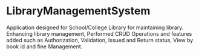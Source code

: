 # LibraryManagementSystem

Application designed for School/College Library for maintaining library. Enhancing library management, Performed CRUD Operations and features added such as Authorization, Validation, Issued and Return status, View by book id and fine Management.

